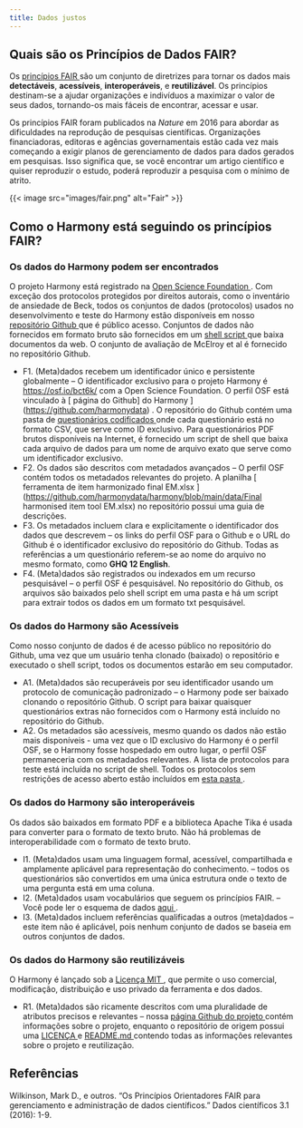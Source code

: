 ```yaml
---
title: Dados justos
---
```


## Quais são os Princípios de Dados FAIR?

Os [ princípios FAIR ](https://www.go-fair.org/fair-principles/) são um conjunto de diretrizes para tornar os dados mais **detectáveis**, **acessíveis**, **interoperáveis**, e **reutilizável**. Os princípios destinam-se a ajudar organizações e indivíduos a maximizar o valor de seus dados, tornando-os mais fáceis de encontrar, acessar e usar.

Os princípios FAIR foram publicados na *Nature* em 2016 para abordar as dificuldades na reprodução de pesquisas científicas. Organizações financiadoras, editoras e agências governamentais estão cada vez mais começando a exigir planos de gerenciamento de dados para dados gerados em pesquisas. Isso significa que, se você encontrar um artigo científico e quiser reproduzir o estudo, poderá reproduzir a pesquisa com o mínimo de atrito.

{{< image src="images/fair.png" alt="Fair" >}}

## Como o Harmony está seguindo os princípios FAIR?

### Os dados do Harmony podem ser encontrados

O projeto Harmony está registrado na [ Open Science Foundation ](https://osf.io/bct6k/) . Com exceção dos protocolos protegidos por direitos autorais, como o inventário de ansiedade de Beck, todos os conjuntos de dados (protocolos) usados no desenvolvimento e teste do Harmony estão disponíveis em nosso [ repositório Github ](https://github.com/harmonydata/harmony) que é público acesso. Conjuntos de dados não fornecidos em formato bruto são fornecidos em um [ shell script ](https://github.com/harmonydata/harmony/blob/main/data/raw_pdf/download_raw_pdfs.sh) que baixa documentos da web. O conjunto de avaliação de McElroy et al é fornecido no repositório Github.

- F1. (Meta)dados recebem um identificador único e persistente globalmente – O identificador exclusivo para o projeto Harmony é https://osf.io/bct6k/ com a Open Science Foundation. O perfil OSF está vinculado à [ página do Github] do Harmony ](https://github.com/harmonydata) . O repositório do Github contém uma pasta de [ questionários codificados ](https://github.com/harmonydata/harmony/tree/main/front_end/hard_coded_questionnaires) onde cada questionário está no formato CSV, que serve como ID exclusivo. Para questionários PDF brutos disponíveis na Internet, é fornecido um script de shell que baixa cada arquivo de dados para um nome de arquivo exato que serve como um identificador exclusivo.
- F2. Os dados são descritos com metadados avançados – O perfil OSF contém todos os metadados relevantes do projeto. A planilha [ ferramenta de item harmonizado final EM.xlsx ](https://github.com/harmonydata/harmony/blob/main/data/Final harmonised item tool EM.xlsx) no repositório possui uma guia de descrições.
- F3. Os metadados incluem clara e explicitamente o identificador dos dados que descrevem – os links do perfil OSF para o Github e o URL do Github é o identificador exclusivo do repositório do Github. Todas as referências a um questionário referem-se ao nome do arquivo no mesmo formato, como **GHQ 12 English**.
- F4. (Meta)dados são registrados ou indexados em um recurso pesquisável – o perfil OSF é pesquisável. No repositório do Github, os arquivos são baixados pelo shell script em uma pasta e há um script para extrair todos os dados em um formato txt pesquisável.

### Os dados do Harmony são Acessíveis

Como nosso conjunto de dados é de acesso público no repositório do Github, uma vez que um usuário tenha clonado (baixado) o repositório e executado o shell script, todos os documentos estarão em seu computador.

- A1. (Meta)dados são recuperáveis por seu identificador usando um protocolo de comunicação padronizado – o Harmony pode ser baixado clonando o repositório Github. O script para baixar quaisquer questionários extras não fornecidos com o Harmony está incluído no repositório do Github.
- A2. Os metadados são acessíveis, mesmo quando os dados não estão mais disponíveis - uma vez que o ID exclusivo do Harmony é o perfil OSF, se o Harmony fosse hospedado em outro lugar, o perfil OSF permaneceria com os metadados relevantes. A lista de protocolos para teste está incluída no script de shell. Todos os protocolos sem restrições de acesso aberto estão incluídos em [ esta pasta ](https://github.com/harmonydata/harmony/tree/main/front_end/hard_coded_questionnaires) .

### Os dados do Harmony são interoperáveis

Os dados são baixados em formato PDF e a biblioteca Apache Tika é usada para converter para o formato de texto bruto. Não há problemas de interoperabilidade com o formato de texto bruto.

- I1. (Meta)dados usam uma linguagem formal, acessível, compartilhada e amplamente aplicável para representação do conhecimento. – todos os questionários são convertidos em uma única estrutura onde o texto de uma pergunta está em uma coluna.
- I2. (Meta)dados usam vocabulários que seguem os princípios FAIR. – Você pode ler o esquema de dados [ aqui ](https://github.com/harmonydata/harmony/blob/main/README.md#data-schema) .
- I3. (Meta)dados incluem referências qualificadas a outros (meta)dados – este item não é aplicável, pois nenhum conjunto de dados se baseia em outros conjuntos de dados.

### Os dados do Harmony são reutilizáveis

O Harmony é lançado sob a [ Licença MIT ](https://github.com/harmonydata/harmony/blob/main/LICENSE) , que permite o uso comercial, modificação, distribuição e uso privado da ferramenta e dos dados.

- R1. (Meta)dados são ricamente descritos com uma pluralidade de atributos precisos e relevantes – nossa [ página Github do projeto ](https://github.com/harmonydata) contém informações sobre o projeto, enquanto o repositório de origem possui uma [ LICENÇA ](https://github.com/harmonydata/harmony/blob/main/LICENSE) e [ README.md ](https://github.com/harmonydata/harmony/blob/main/README.md) contendo todas as informações relevantes sobre o projeto e reutilização.

## Referências

Wilkinson, Mark D., e outros. “Os Princípios Orientadores FAIR para gerenciamento e administração de dados científicos.” Dados científicos 3.1 (2016): 1-9.
